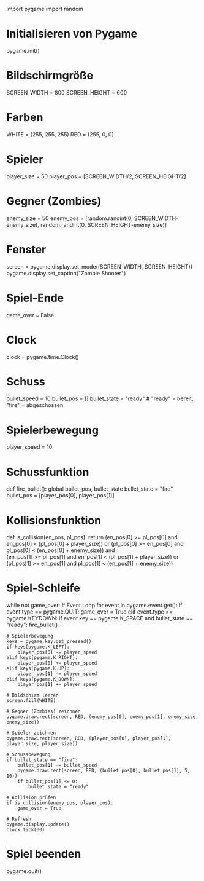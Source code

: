 import pygame
import random

# Initialisieren von Pygame
pygame.init()

# Bildschirmgröße
SCREEN_WIDTH = 800
SCREEN_HEIGHT = 600

# Farben
WHITE = (255, 255, 255)
RED = (255, 0, 0)

# Spieler
player_size = 50
player_pos = [SCREEN_WIDTH/2, SCREEN_HEIGHT/2]

# Gegner (Zombies)
enemy_size = 50
enemy_pos = [random.randint(0, SCREEN_WIDTH-enemy_size), random.randint(0, SCREEN_HEIGHT-enemy_size)]

# Fenster
screen = pygame.display.set_mode((SCREEN_WIDTH, SCREEN_HEIGHT))
pygame.display.set_caption("Zombie Shooter")

# Spiel-Ende
game_over = False

# Clock
clock = pygame.time.Clock()

# Schuss
bullet_speed = 10
bullet_pos = []
bullet_state = "ready"  # "ready" = bereit, "fire" = abgeschossen

# Spielerbewegung
player_speed = 10

# Schussfunktion
def fire_bullet():
    global bullet_pos, bullet_state
    bullet_state = "fire"
    bullet_pos = [player_pos[0], player_pos[1]]

# Kollisionsfunktion
def is_collision(en_pos, pl_pos):
    return (en_pos[0] >= pl_pos[0] and en_pos[0] < (pl_pos[0] + player_size)) or (pl_pos[0] >= en_pos[0] and pl_pos[0] < (en_pos[0] + enemy_size)) and \
           (en_pos[1] >= pl_pos[1] and en_pos[1] < (pl_pos[1] + player_size)) or (pl_pos[1] >= en_pos[1] and pl_pos[1] < (en_pos[1] + enemy_size))

# Spiel-Schleife
while not game_over:
    # Event Loop
    for event in pygame.event.get():
        if event.type == pygame.QUIT:
            game_over = True
        elif event.type == pygame.KEYDOWN:
            if event.key == pygame.K_SPACE and bullet_state == "ready":
                fire_bullet()

    # Spielerbewegung
    keys = pygame.key.get_pressed()
    if keys[pygame.K_LEFT]:
        player_pos[0] -= player_speed
    elif keys[pygame.K_RIGHT]:
        player_pos[0] += player_speed
    elif keys[pygame.K_UP]:
        player_pos[1] -= player_speed
    elif keys[pygame.K_DOWN]:
        player_pos[1] += player_speed

    # Bildschirm leeren
    screen.fill(WHITE)

    # Gegner (Zombies) zeichnen
    pygame.draw.rect(screen, RED, (enemy_pos[0], enemy_pos[1], enemy_size, enemy_size))

    # Spieler zeichnen
    pygame.draw.rect(screen, RED, (player_pos[0], player_pos[1], player_size, player_size))

    # Schussbewegung
    if bullet_state == "fire":
        bullet_pos[1] -= bullet_speed
        pygame.draw.rect(screen, RED, (bullet_pos[0], bullet_pos[1], 5, 10))
        if bullet_pos[1] <= 0:
            bullet_state = "ready"

    # Kollision prüfen
    if is_collision(enemy_pos, player_pos):
        game_over = True

    # Refresh
    pygame.display.update()
    clock.tick(30)

# Spiel beenden
pygame.quit()
